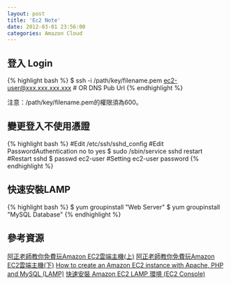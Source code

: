 ```yaml
---
layout: post
title: 'Ec2 Note'
date: 2012-03-01 23:56:00
categories: Amazon Cloud
---
```


登入 Login
----------

{% highlight bash %}
$ ssh -i /path/key/filename.pem ec2-user@xxx.xxx.xxx.xxx  # OR DNS Pub Url
{% endhighlight %}

注意：/path/key/filename.pem的權限須為600。


變更登入不使用憑證
------------------

{% highlight bash %}
#Edit  /etc/ssh/sshd_config
#Edit PasswordAuthentication no  to yes
$ sudo /sbin/service sshd restart #Restart sshd
$ passwd ec2-user #Setting ec2-user password
{% endhighlight %}

快速安裝LAMP
------------

{% highlight bash %}
$ yum groupinstall "Web Server"
$ yum groupinstall "MySQL Database"
{% endhighlight %}

參考資源
--------
[阿正老師教你免費玩Amazon EC2雲端主機(上)](http://blog.soft.idv.tw/?p=823)
[阿正老師教你免費玩Amazon EC2雲端主機(下)](http://blog.soft.idv.tw/?p=824)
[How to create an Amazon EC2 instance with Apache, PHP and MySQL (LAMP)](http://www.robotmedia.net/2011/04/how-to-create-an-amazon-ec2-instance-with-apache-php-and-mysql-lamp/)
[快速安裝 Amazon EC2 LAMP 環境 (EC2 Console)](http://blog.wu-boy.com/2011/05/%E5%BF%AB%E9%80%9F%E5%AE%89%E8%A3%9D-amazon-ec2-lamp-%E7%92%B0%E5%A2%83-ec2-console/)



